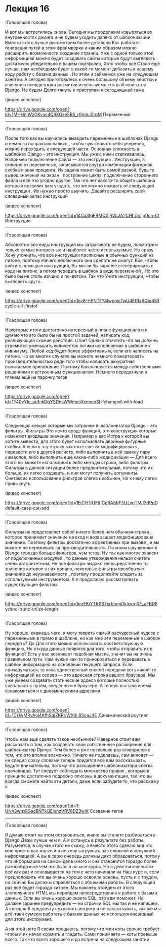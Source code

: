 # Лекция 16


(Говорящая голова)

И вот мы встретились снова. Сегодня мы продолжим ковыряться во
внутренностях джанга и не будем уходить далеко от шаблонизации. Вместо
этого лучше рассмотрим более детально Как работает генерация путей в
этом фреймворки и каким образом можно расширить возможности создание
страниц. Уже с одной только этой информацией можно будет создавать
сайты которые будут выглядеть достаточно убедительно в вашем
портфолио, Хотя чтобы всё Стало ещё лучше, нам необходимо будет в
какой-то момент добавить к нашему коду работу с базами данных . Но
этим и займемся уже на следующем занятии. А сегодня приготовьтесь к
очень большому объему верстки и изучению псевдо языка разметки
используемого в шаблонизатор Django.  Не будем Долго тянуть и
приступим к сегодняшней теме

(видео конспект)

https://drive.google.com/open?id=1MHHnIWzGKvucdQ9XQze5B6_rGgmJ0rpM Переменные

----------------------------------------------------------------

(Говорящая голова)

После того как вы научились выводить переменные в шаблонах Django и
немного попрактиковались , чтобы чувствовать себя уверенно, можно
переходить к следующей части. Основная сложность в шаблонах Django -
это инструкция. Мы уже с ними сталкивались. Например подключение файла
— это инструкция . Инструкции, в отличие от переменных, записывается
внутри комбинации фигурная скобка и знак процентa. Их задача может
быть самой разной, будь то вывод значения на экран , построение цикла,
подключение стороннего файла и всё что угодно другое. Так что нет
какого-то общего шаблона который позволит вам угадать, что же можно
ожидать от следующей инструкции . Их нужно просто выучить. Давайте
расширять свой словарный запас инструкций

(видео конспект)


https://drive.google.com/open?id=14Ca3fgFBMQ0jRWrJA2CHhDoIjp0cn-Ct Инструкции

----------------------------------------------------------------

(Говорящая голова)

Абсолютно все виды инструкций мы затрагивать не будем, посмотрим
только самые интересные и наиболее часто используемые. Но сразу Хочу
уточнить, что все инструкции прописные в обычных функций на питоне,
поэтому Ничего необычного они сделать не смогут. Всё, чтобы войти с
помощью инструкций, Вы могли бы заранее сгенерировать в коде на
питоне, а потом передать в шаблон в виде переменной , Но это было бы
не столь изящно и по-детски. Так что Учите инструкции, Чтобы выглядеть
круто.

(видео конспект)

https://drive.google.com/open?id=1ov8-HPNT7Y4lwppsi7wU4EfRxRQio453 cycle-url-firstof

----------------------------------------------------------------

(Говорящая голова)

Некоторые итоги достаточно интересный в плане функционала и я думаю
что это было бы не простой задачей, написать код, реализующий схожие
действия. Стоит Однако отметить что вы должны стремится уменьшить
количество логики исполняемая в шаблоне к минимуму. Любой код будет
более эффективным, если его написать на питоне. Но во многих случаях
вы можете немного пожертвовать производительностью ради того чтобы
написать аккуратная вычитаемое приложение. Поэтому балансируется между
собственными решениями и встроенным функционалом. Немного передохнули
и глянем ещё на парочку тегов

(видео конспект)


https://drive.google.com/open?id=1F40vYIe_uu1nkDqYSDnsWWmeoXcmomSl ifchanged-with-load

----------------------------------------------------------------

(Говорящая голова)

Следующая секция которые мы затронем в шаблонизатор Django - это
фильтры. Фильтры Это нечто вроде функций, это конструкция которые
изменяют входящие значения. Например у вас Истра к которой вы хотите
вывести, для этого будет использовать двойные фигурные скобки. А если
в эту строку захотите слегка модифицировать , перевести его в другой
регистр, либо выполнить в ней замену пару символов, либо выполнить ещё
какие-либо модификации — Для всего этого вы можете использовать либо
методы строки, либо фильтры. Фильтры в данной ситуации более
предпочтительный, потому что их больше, их легко создавать, и они
могут получать аргументы. Синтаксис использование фильтров слегка
необычен, Но к нему легко привыкнуть.

(видео конспект)

https://drive.google.com/open?id=1EjCHTrUFIfjCp6ASbF3LtLvdTMJ3dRpD default-case-cut-add

----------------------------------------------------------------

(Говорящая голова)

Фильтры не представляет собой ничего более чем обычная строка ,
которое принимает значение на вход и возвращает модифицирована
значение. Поэтому фильтры достаточно эффективных при вызове , и вы
можете не переживать за производительность. По моим ощущениям в Django
гораздо больше фильтров, чем тегов.  Ну так как многое зависит от
подключенных модулей , то данные утверждения нельзя считать очень
авторитетным. Не все фильтры выдают непосредственно то значение
которое в них попалo, некоторые фильтры преобразует значение до
неузнаваемости , поэтому продолжайте следить за используемым
инструментом. А я продолжаю рассматривать существующие фильтры

(видео конспект)


https://drive.google.com/open?id=1mrEKiYTKPS7xrbbmjOkIxvrq0F_uFBD8 yesno-trunc-urlize-length

----------------------------------------------------------------

(Говорящая голова)

Ну хорошо, скажешь чего, я могу творить самый расчудесный чудеса с
переменными в прямо в шаблоне, но как мне эти переменные в шаблон
передать? Да Для этого можно использовать соответствующую функцию, Но
откуда данные появятся для того, чтобы отправить их в функцию? Есть у
вас возникает подобная мысль, значит вы на очень правильном пути. Нам
нужно как-то приноровиться и передавать в шаблон информацию на
основании текущего запроса. Если призадуматься, то пока единственный
способ передачи хоть какой-то информацией на сервер — это адресная
строка вашего браузера. Мы уже умеем создавать статические адреса
которые полностью совпадают с путём, введенным в браузере. А теперь
настало время ознакомиться и с динамическими адресами

(видео конспект)


https://drive.google.com/open?id=1CHwMRvAoj4AfhSqjZKRrlWXdL9SoaJ4E Динамический роутинг


----------------------------------------------------------------

(Говорящая голова)

Чтобы нам ещё сделать такое необычное? Наверное стоит вам рассказать о
том, как создавать свои собственные расширение для шаблонизатор
Django. Тем более я уже несколько раз оговорился о том, что это вполне
возможно.  Ничего не поделаешь, сам виноват —` не следил сразу словами
теперь придётся всё вам рассказывать. Будьте внимательны, потому что
расширение шаблонизатора слегка неочевидно. Тут следует соблюдать
множество правил , которые в принципе достаточно подробно описаны в
документации, так что вы всегда сможете найти эти детали, даже если
забудете то, что расскажу я

(видео конспект)


https://drive.google.com/open?id=1-UNh3wrp9GacBNTkQElunzVRV8DZ3wlX Создание тегов

----------------------------------------------------------------

(Говорящая голова)

Я думаю стоит на этом остановиться, иначе вы станете разбираться в
Django Даже лучше чем я. А я останусь в результате без
работы. Разумеется, в случае этого не скажу, а вместо этого сделаю вид
что мне просто вас жалко и я не хочу загружать вас сложной и ненужной
информацией. А вы в свою очередь должны дико обрадоваться, потому что
информация на самом деле много и она становится гораздо более
разнообразной чем это было в начале курса. Но в действительности всё
как раз и основывается на том с чего начинали на Наш курс и, если
предположить что вы очень хорошо освоили основы, пусть и с трудом, но
сейчас Вы должны справляться с объемами работы. В следующий раз всё
будет гораздо хитрее. Мы наконец отойдем от этого злополучного HTML мы
перейдем непосредственно к работе с базами данных. Если вы очень
хорошо знаете SQL, это вам поможет. Но должен заранее предупредить —
ни строчки SQL мы так и не напишем. А сегодня Я предпочту сохранить
интригу и не рассказывать, как же мы всё-таки сумеем работать с базами
данных не используя очевидный для этого инструмент.

А на этой ноте Я своим прощаюсь, потому что мои коты срочно требует
чтобы я их начал кормить и гладить. Сами понимаете — коты превыше
всего.  Так что всего хорошего и до встречи на следующем занятии